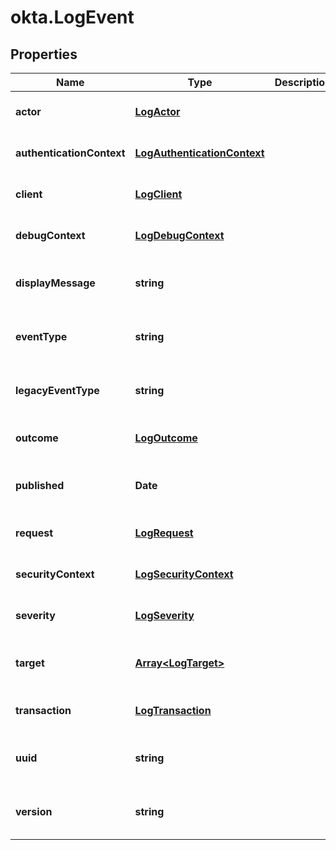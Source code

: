 # okta.LogEvent

## Properties

Name | Type | Description | Notes
------------ | ------------- | ------------- | -------------
**actor** | [**LogActor**](LogActor.md) |  | [optional] [default to undefined]
**authenticationContext** | [**LogAuthenticationContext**](LogAuthenticationContext.md) |  | [optional] [default to undefined]
**client** | [**LogClient**](LogClient.md) |  | [optional] [default to undefined]
**debugContext** | [**LogDebugContext**](LogDebugContext.md) |  | [optional] [default to undefined]
**displayMessage** | **string** |  | [optional] [readonly] [default to undefined]
**eventType** | **string** |  | [optional] [readonly] [default to undefined]
**legacyEventType** | **string** |  | [optional] [readonly] [default to undefined]
**outcome** | [**LogOutcome**](LogOutcome.md) |  | [optional] [default to undefined]
**published** | **Date** |  | [optional] [readonly] [default to undefined]
**request** | [**LogRequest**](LogRequest.md) |  | [optional] [default to undefined]
**securityContext** | [**LogSecurityContext**](LogSecurityContext.md) |  | [optional] [default to undefined]
**severity** | [**LogSeverity**](LogSeverity.md) |  | [optional] [default to undefined]
**target** | [**Array&lt;LogTarget&gt;**](LogTarget.md) |  | [optional] [readonly] [default to undefined]
**transaction** | [**LogTransaction**](LogTransaction.md) |  | [optional] [default to undefined]
**uuid** | **string** |  | [optional] [readonly] [default to undefined]
**version** | **string** |  | [optional] [readonly] [default to undefined]

